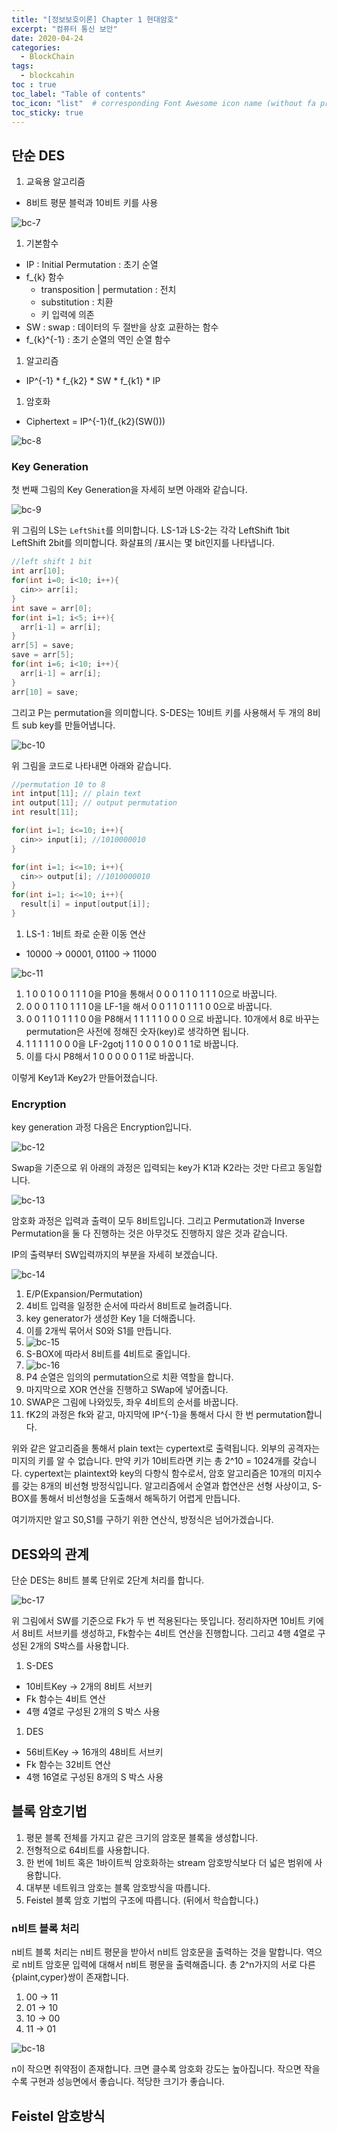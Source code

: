 ```yaml
---
title: "[정보보호이론] Chapter 1 현대암호"
excerpt: "컴퓨터 통신 보안"
date: 2020-04-24
categories:
  - BlockChain
tags:
  - blockcahin
toc : true
toc_label: "Table of contents"
toc_icon: "list"  # corresponding Font Awesome icon name (without fa prefix)
toc_sticky: true
---
```


## 단순 DES

1. 교육용 알고리즘
  - 8비트 평문 블럭과 10비트 키를 사용

![bc-7](/assets/images/blockchain/bc-7.jpg)  

1. 기본함수
  - IP : Initial Permutation : 초기 순열
  - f_{k} 함수
    - transposition | permutation : 전치
    - substitution : 치환
    - 키 입력에 의존
  - SW : swap : 데이터의 두 절반을 상호 교환하는 함수
  - f_{k}^{-1} : 초기 순열의 역인 순열 함수
1. 알고리즘
  - IP^{-1} * f_{k2} * SW * f_{k1} * IP
1. 암호화
  - Ciphertext = IP^{-1}(f_{k2}(SW()))

![bc-8](/assets/images/blockchain/bc-8.jpg)  

### Key Generation

첫 번째 그림의 Key Generation을 자세히 보면 아래와 같습니다.  

![bc-9](/assets/images/blockchain/bc-9.jpg)  

위 그림의 LS는 `LeftShit`를 의미합니다. LS-1과 LS-2는 각각 LeftShift 1bit LeftShift 2bit를 의미합니다. 화살표의 /표시는 몇 bit인지를 나타냅니다.  

```cpp
//left shift 1 bit
int arr[10];
for(int i=0; i<10; i++){
  cin>> arr[i];
}
int save = arr[0];
for(int i=1; i<5; i++){
  arr[i-1] = arr[i];
}
arr[5] = save;
save = arr[5];
for(int i=6; i<10; i++){
  arr[i-1] = arr[i];
}
arr[10] = save;
```

그리고 P는 permutation을 의미합니다. S-DES는 10비트 키를 사용해서 두 개의 8비트 sub key를 만들어냅니다. 

![bc-10](/assets/images/blockchain/bc-10.jpg)  

위 그림을 코드로 나타내면 아래와 같습니다. 

```cpp
//permutation 10 to 8
int intput[11]; // plain text
int output[11]; // output permutation
int result[11];

for(int i=1; i<=10; i++){
  cin>> input[i]; //1010000010
}

for(int i=1; i<=10; i++){
  cin>> output[i]; //1010000010
}
for(int i=1; i<=10; i++){
  result[i] = input[output[i]];
}
```

1. LS-1 : 1비트 좌로 순환 이동 연산
  - 10000 -> 00001, 01100 -> 11000


![bc-11](/assets/images/blockchain/bc-11.jpg)  

1. 1 0 0 1 0 0 1 1 1 0을 P10을 통해서 0 0 0 1 1 0 1 1 1 0으로 바꿉니다.
1. 0 0 0 1 1 0 1 1 1 0을 LF-1을 해서 0 0 1 1 0 1 1 1 0 0으로 바꿉니다.
1. 0 0 1 1 0 1 1 1 0 0을 P8해서 1 1 1 1 1 0 0 0 으로 바꿉니다. 10개에서 8로 바꾸는 permutation은 사전에 정해진 숫자(key)로 생각하면 됩니다.
1. 1 1 1 1 1 0 0 0을 LF-2gotj 1 1 0 0 0 1 0 0 1 1로 바꿉니다.
1. 이를 다시 P8해서 1 0 0 0 0 0 1 1로 바꿉니다. 

이렇게 Key1과 Key2가 만들어졌습니다.  

### Encryption

key generation 과정 다음은 Encryption입니다.  

![bc-12](/assets/images/blockchain/bc-12.jpg)  

Swap을 기준으로 위 아래의 과정은 입력되는 key가 K1과 K2라는 것만 다르고 동일합니다.  

![bc-13](/assets/images/blockchain/bc-13.jpg)  

암호화 과정은 입력과 출력이 모두 8비트입니다. 그리고 Permutation과 Inverse Permutation을 둘 다 진행하는 것은 아무것도 진행하지 않은 것과 같습니다.  

IP의 출력부터 SW입력까지의 부분을 자세히 보겠습니다.  

![bc-14](/assets/images/blockchain/bc-14.jpg)  

1. E/P(Expansion/Permutation)
1. 4비트 입력을 일정한 순서에 따라서 8비트로 늘려줍니다.
1. key generator가 생성한 Key 1을 더해줍니다.
1. 이를 2개씩 묶어서 S0와 S1를 만듭니다.
1. ![bc-15](/assets/images/blockchain/bc-15.jpg)  
1. S-BOX에 따라서 8비트를 4비트로 줄입니다.
1. ![bc-16](/assets/images/blockchain/bc-16.jpg)  
1. P4 순열은 임의의 permutation으로 치환 역할을 합니다.
1. 마지막으로 XOR 연산을 진행하고 SWap에 넣어줍니다.  
1. SWAP은 그림에 나와있듯, 좌우 4비트의 순서를 바꿉니다.
1. fK2의 과정은 fk와 같고, 마지막에 IP^{-1}을 통해서 다시 한 번 permutation합니다.  

위와 같은 알고리즘을 통해서 plain text는 cypertext로 출력됩니다. 외부의 공격자는 미지의 키를 알 수 없습니다. 만약 키가 10비트라면 키는 총 2^10 = 1024개를 갖습니다. cypertext는 plaintext와 key의 다항식 함수로서, 암호 알고리즘은 10개의 미지수를 갖는 8개의 비선형 방정식입니다. 알고리즘에서 순열과 합연산은 선형 사상이고, S-BOX를 통해서 비선형성을 도출해서 해독하기 어렵게 만듭니다.  

여기까지만 알고 S0,S1를 구하기 위한 연산식, 방정식은 넘어가겠습니다.  

## DES와의 관계

단순 DES는 8비트 블록 단위로 2단계 처리를 합니다.  

![bc-17](/assets/images/blockchain/bc-17.jpg)  

위 그림에서 SW를 기준으로 Fk가 두 번 적용된다는 뜻입니다. 정리하자면 10비트 키에서 8비트 서브키를 생성하고, Fk함수는 4비트 연산을 진행합니다. 그리고 4행 4열로 구성된 2개의 S박스를 사용합니다. 

1. S-DES
  - 10비트Key -> 2개의 8비트 서브키
  - Fk 함수는 4비트 연산
  - 4행 4열로 구성된 2개의 S 박스 사용
1. DES
  - 56비트Key -> 16개의 48비트 서브키
  - Fk 함수는 32비트 연산
  - 4행 16열로 구성된 8개의 S 박스 사용  

## 블록 암호기법

1. 평문 블록 전체를 가지고 같은 크기의 암호문 블록을 생성합니다.
1. 전형적으로 64비트를 사용합니다.
1. 한 번에 1비트 혹은 1바이트씩 암호화하는 stream 암호방식보다 더 넓은 범위에 사용합니다.
1. 대부분 네트워크 암호는 블록 암호방식을 따릅니다.
1. Feistel 블록 암호 기법의 구조에 따릅니다. (뒤에서 학습합니다.) 

### n비트 블록 처리

n비트 블록 처리는 n비트 평문을 받아서 n비트 암호문을 출력하는 것을 말합니다. 역으로 n비트 암호문 입력에 대해서 n비트 평문을 출력해줍니다. 총 2^n가지의 서로 다른 {plaint,cyper}쌍이 존재합니다. 

1. 00 -> 11
1. 01 -> 10
1. 10 -> 00
1. 11 -> 01

![bc-18](/assets/images/blockchain/bc-18.jpg)  

n이 작으면 취약점이 존재합니다. 크면 클수록 암호화 강도는 높아집니다. 작으면 작을수록 구현과 성능면에서 좋습니다. 적당한 크기가 좋습니다.  

## Feistel 암호방식



